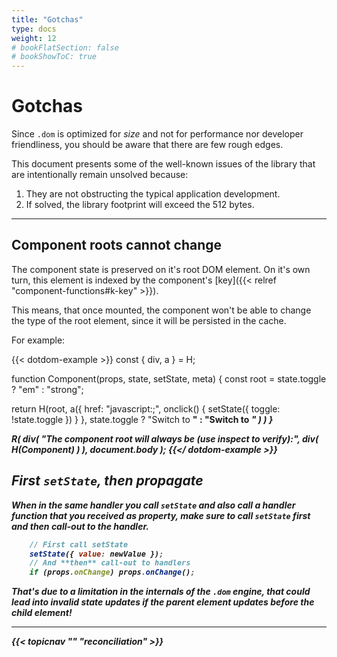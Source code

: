 ```yaml
---
title: "Gotchas"
type: docs
weight: 12
# bookFlatSection: false
# bookShowToC: true
---
```


# Gotchas

Since `.dom` is optimized for _size_ and not for performance nor developer friendliness, you should be aware that there are few rough edges.

This document presents some of the well-known issues of the library that are intentionally remain unsolved because:

1. They are not obstructing the typical application development.
2. If solved, the library footprint will exceed the 512 bytes.

---

## Component roots cannot change

The component state is preserved on it's root DOM element. On it's own turn, this element is indexed by the component's [key]({{< relref "component-functions#k-key" >}}). 

This means, that once mounted, the component won't be able to change the type of the root element, since it will be persisted in the cache.

For example:

{{< dotdom-example >}}
const { div, a } = H;

function Component(props, state, setState, meta) {
  const root = state.toggle ? "em" : "strong";

  return H(root, 
    a({
      href: "javascript:;",
      onclick() {
        setState({
          toggle: !state.toggle
        })
      }
    }, 
    state.toggle
      ? "Switch to <strong>"
      : "Switch to <em>"
    )
  )
}

R(
  div(
    "The component root will always be <strong> (use inspect to verify):",
    div(
      H(Component)
    )
  ),
  document.body
);
{{</ dotdom-example >}}

## First `setState`, then propagate

When in the same handler you call `setState` and **also** call a handler function that you received as property, make sure to call `setState` **first** and **then** call-out to the handler.

```js
    // First call setState
    setState({ value: newValue });
    // And **then** call-out to handlers
    if (props.onChange) props.onChange();
```

That's due to a limitation in the internals of the `.dom` engine, that could lead into invalid state updates if the parent element updates **before** the child element!

---

{{< topicnav "" "reconciliation" >}}

